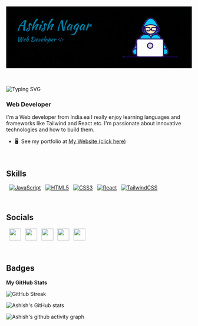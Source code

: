 ![](./assets/Header%20Banner.gif)



<br/>

 ![Typing SVG](https://readme-typing-svg.herokuapp.com?font=Kaushan+Script&size=45&duration=3500&pause=500&vCenter=true&width=600&height=75&lines=Hello+There+👋;I++am++Ashish++Nagar;I++Write++Code+.++.++.++.+👩‍💻;console.log(%22+Nice++to+Meet++You+%22))

<!-- ============================================================================================================================== -->

### Web Developer

<!-- ------------- -->

I'm a Web developer from India.ea I really enjoy learning languages and frameworks like Tailwind and React etc. I'm passionate about innovative technologies and how to build them.

- 🖥️  See my portfolio at [My Website (click here)](http://ashish-nagar.netlify.app/)
<!-- <a href="https://www.twitter.com/Ashish_Nagar_" target="_blank" rel="noreferrer"><img src="https://img.shields.io/twitter/follow/Ashish_Nagar_?logo=twitter&style=for-the-badge&color=0891b2&labelColor=000000" /></a> -->
<br/>

## Skills
<p align="left"> &nbsp 
<a href="https://developer.mozilla.org/en-US/docs/Web/JavaScript" target="_blank" rel="noreferrer"><img src="https://raw.githubusercontent.com/danielcranney/readme-generator/main/public/icons/skills/javascript-colored.svg" width="36" height="36" alt="JavaScript" /></a>   &nbsp 
<a href="https://developer.mozilla.org/en-US/docs/Glossary/HTML5" target="_blank" rel="noreferrer"><img src="https://raw.githubusercontent.com/danielcranney/readme-generator/main/public/icons/skills/html5-colored.svg" width="36" height="36" alt="HTML5" /></a>  &nbsp
<a href="https://www.w3.org/TR/CSS/#css" target="_blank" rel="noreferrer"><img src="https://raw.githubusercontent.com/danielcranney/readme-generator/main/public/icons/skills/css3-colored.svg" width="36" height="36" alt="CSS3" /></a>  &nbsp
<a href="https://reactjs.org/" target="_blank" rel="noreferrer"><img src="https://raw.githubusercontent.com/danielcranney/readme-generator/main/public/icons/skills/react-colored.svg" width="36" height="36" alt="React" /></a>  &nbsp 
<a href="https://tailwindcss.com/" target="_blank" rel="noreferrer"><img src="https://raw.githubusercontent.com/danielcranney/readme-generator/main/public/icons/skills/tailwindcss-colored.svg" width="36" height="36" alt="TailwindCSS" /></a>  &nbsp 
<!-- <a href="https://getbootstrap.com/" target="_blank" rel="noreferrer"><img src="https://raw.githubusercontent.com/danielcranney/readme-generator/main/public/icons/skills/bootstrap-colored.svg" width="36" height="36" alt="Bootstrap" /></a>  &nbsp
<a href="https://firebase.google.com/" target="_blank" rel="noreferrer"><img src="https://raw.githubusercontent.com/danielcranney/readme-generator/main/public/icons/skills/firebase-colored.svg" width="36" height="36" alt="Firebase" /></a> -->
</p>

<br/>

## Socials

<p align="left">
&nbsp <a href="https://www.github.com/Ashish-Nagar-027" target="_blank" rel="noreferrer"><img src="https://raw.githubusercontent.com/danielcranney/readme-generator/main/public/icons/socials/github-dark.svg" width="32" height="32" /></a>    &nbsp
 <a href="https://ashish033.hashnode.dev" target="_blank" rel="noreferrer"><img src="https://raw.githubusercontent.com/danielcranney/readme-generator/main/public/icons/socials/hashnode.svg" width="32" height="32" /></a>    &nbsp
 <a href="http://www.instagram.com/that_one_dude_277" target="_blank" rel="noreferrer"><img src="https://raw.githubusercontent.com/danielcranney/readme-generator/main/public/icons/socials/instagram.svg" width="32" height="32" /></a>    &nbsp 
 <a href="https://www.linkedin.com/in/AshishNagar027/" target="_blank" rel="noreferrer"><img src="https://raw.githubusercontent.com/danielcranney/readme-generator/main/public/icons/socials/linkedin.svg" width="32" height="32" /></a>    &nbsp
 <a href="https://www.twitter.com/Ashish_Nagar_" target="_blank" rel="noreferrer"><img src="https://raw.githubusercontent.com/danielcranney/readme-generator/main/public/icons/socials/twitter.svg" width="32" height="32" /></a>
 </p>    


<br/>

## Badges

<b>My GitHub Stats</b>


![GitHub Streak](https://streak-stats.demolab.com?user=Ashish-Nagar-027&background=00000000&theme=windows-dark)

![Ashish's GitHub stats](https://github-readme-stats.vercel.app/api?username=Ashish-Nagar-027&show_icons=true&border_color=025BDA&theme=transparent&bg_color=00000000)

![Ashish's github activity graph](https://activity-graph.herokuapp.com/graph?username=Ashish-Nagar-027&bg_color=00000000&color=025BDA&line=0891b2&point=0255CC&area=true&theme=transparent&hide_border=true)

